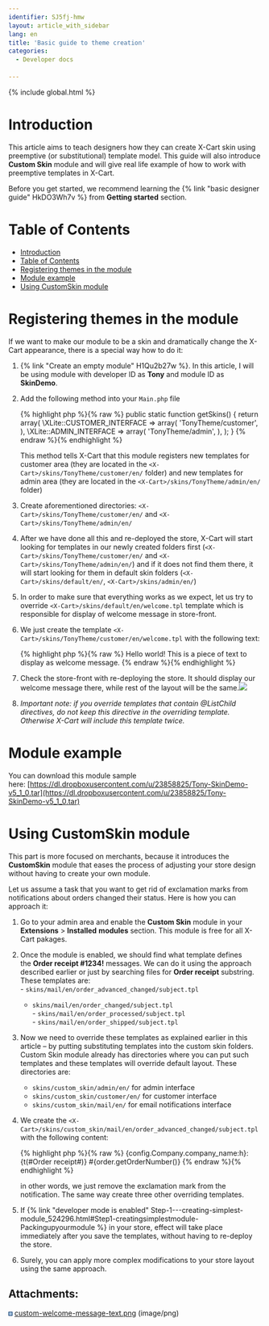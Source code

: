 ```yaml
---
identifier: SJ5fj-hmw
layout: article_with_sidebar
lang: en
title: 'Basic guide to theme creation'
categories:
  - Developer docs

---
```


{% include global.html %}

# Introduction

This article aims to teach designers how they can create X-Cart skin using preemptive (or substitutional) template model. This guide will also introduce **Custom Skin** module and will give real life example of how to work with preemptive templates in X-Cart.

Before you get started, we recommend learning the {% link "basic designer guide" HkDO3Wh7v %} from **Getting started** section.

# Table of Contents

*   [Introduction](#introduction)
*   [Table of Contents](#table-of-contents)
*   [Registering themes in the module](#registering-themes-in-the-module)
*   [Module example](#module-example)
*   [Using CustomSkin module](#using-customskin-module)

# Registering themes in the module

If we want to make our module to be a skin and dramatically change the X-Cart appearance, there is a special way how to do it:

1.  {% link "Create an empty module" H1Qu2b27w %}. In this article, I will be using module with developer ID as **Tony** and module ID as **SkinDemo**.
2.  Add the following method into your `Main.php` file 

    {% highlight php %}{% raw %}
        public static function getSkins()
        {
            return array(
                \XLite::CUSTOMER_INTERFACE => array(
                    'TonyTheme/customer',
                ),
                \XLite::ADMIN_INTERFACE => array(
                    'TonyTheme/admin',
                ),
            );
        }
    {% endraw %}{% endhighlight %}

    This method tells X-Cart that this module registers new templates for customer area (they are located in the `<X-Cart>/skins/TonyTheme/customer/en/` folder) and new templates for admin area (they are located in the `<X-Cart>/skins/TonyTheme/admin/en/` folder)

3.  Create aforementioned directories: `<X-Cart>/skins/TonyTheme/customer/en/` and `<X-Cart>/skins/TonyTheme/admin/en/`
4.  After we have done all this and re-deployed the store, X-Cart will start looking for templates in our newly created folders first (`<X-Cart>/skins/TonyTheme/customer/en/` and `<X-Cart>/skins/TonyTheme/admin/en/`) and if it does not find them there, it will start looking for them in default skin folders (`<X-Cart>/skins/default/en/`, `<X-Cart>/skins/admin/en/`)
5.  In order to make sure that everything works as we expect, let us try to override `<X-Cart>/skins/default/en/welcome.tpl` template which is responsible for display of welcome message in store-front.
6.  We just create the template `<X-Cart>/skins/TonyTheme/customer/en/welcome.tpl` with the following text: 

    {% highlight php %}{% raw %}
    Hello world! This is a piece of text to display as welcome message.
    {% endraw %}{% endhighlight %}
7.  Check the store-front with re-deploying the store. It should display our welcome message there, while rest of the layout will be the same.![]({{site.baseurl}}/attachments/8224814/8355867.png)
8.  _Important note: if you override templates that contain @ListChild directives, do not keep this directive in the overriding template. Otherwise X-Cart will include this template twice._

# Module example

You can download this module sample here: [https://dl.dropboxusercontent.com/u/23858825/Tony-SkinDemo-v5_1_0.tar](https://dl.dropboxusercontent.com/u/23858825/Tony-SkinDemo-v5_1_0.tar)

# Using CustomSkin module

This part is more focused on merchants, because it introduces the **CustomSkin** module that eases the process of adjusting your store design without having to create your own module.

Let us assume a task that you want to get rid of exclamation marks from notifications about orders changed their status. Here is how you can approach it:

1.  Go to your admin area and enable the **Custom Skin** module in your **Extensions** > **Installed** **modules** section. This module is free for all X-Cart pakages.
2.  Once the module is enabled, we should find what template defines the **Order receipt #1234!** messages. We can do it using the approach described earlier or just by searching files for **Order receipt** substring. These templates are:  
    - `skins/mail/en/order_advanced_changed/subject.tpl`  
    - `skins/mail/en/order_changed/subject.tpl`  
    - `skins/mail/en/order_processed/subject.tpl`  
    - `skins/mail/en/order_shipped/subject.tpl`
3.  Now we need to override these templates as explained earlier in this article – by putting substituting templates into the custom skin folders. Custom Skin module already has directories where you can put such templates and these templates will override default layout. These directories are:  
    - `skins/custom_skin/admin/en/` for admin interface  
    - `skins/custom_skin/customer/en/` for customer interface  
    - `skins/custom_skin/mail/en/` for email notifications interface
4.  We create the `<X-Cart>/skins/custom_skin/mail/en/order_advanced_changed/subject.tpl` with the following content: 

    {% highlight php %}{% raw %}
    {config.Company.company_name:h}: {t(#Order receipt#)} #{order.getOrderNumber()}
    {% endraw %}{% endhighlight %}

    in other words, we just remove the exclamation mark from the notification. The same way create three other overriding templates.

5.  If {% link "developer mode is enabled" Step-1---creating-simplest-module_524296.html#Step1-creatingsimplestmodule-Packingupyourmodule %} in your store, effect will take place immediately after you save the templates, without having to re-deploy the store.
6.  Surely, you can apply more complex modifications to your store layout using the same approach.

## Attachments:

![](images/icons/bullet_blue.gif) [custom-welcome-message-text.png]({{site.baseurl}}/attachments/8224814/8355867.png) (image/png)